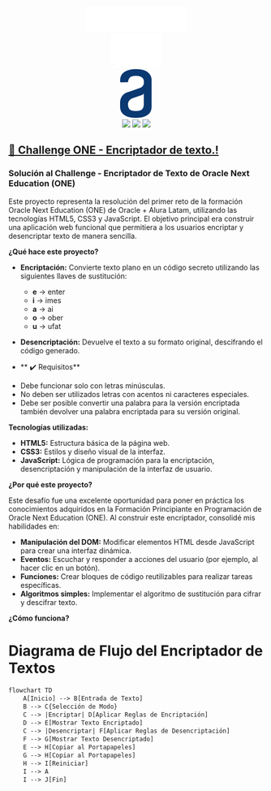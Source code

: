 <div align="center"><img src="IMG/logo-aluralatam-oracle.svg" width="200"/></div>
<div align="center"><img src="IMG/rh03-one-v-black-lad2.png" width="100"/></div>
<div align="center"><img src="IMG/logoAlura.svg" width="64"/></div>

<div align="center">
    <img src="https://img.shields.io/badge/JavaScript-5A5A5A?logo=javascript&logoColor=yelllow"/>
    <img src="https://img.shields.io/badge/HTML-5A5A5A?logo=html5" />
    <img src="https://img.shields.io/badge/CSS-5A5A5A?logo=css3&logoColor=01A3D8" />
</div>



## **[🔏 Challenge ONE - Encriptador de texto.!](https://zeustroyano.github.io/Challenge-Encriptador-de-texto/)**

### **Solución al Challenge - Encriptador de Texto de Oracle Next Education (ONE)**

Este proyecto representa la resolución del primer reto de la formación Oracle Next Education (ONE) de Oracle + Alura Latam, utilizando las tecnologías HTML5, CSS3 y JavaScript. El objetivo principal era construir una aplicación web funcional que permitiera a los usuarios encriptar y desencriptar texto de manera sencilla.

**¿Qué hace este proyecto?**

* **Encriptación:** Convierte texto plano en un código secreto utilizando las siguientes llaves de sustitución:
  * **e** -> enter
  * **i** -> imes
  * **a** -> ai
  * **o** -> ober
  * **u** -> ufat
* **Desencriptación:** Devuelve el texto a su formato original, descifrando el código generado.
  
* ** ✔️ Requisitos**

- Debe funcionar solo con letras minúsculas.
- No deben ser utilizados letras con acentos ni caracteres especiales.
- Debe ser posible convertir una palabra para la versión encriptada también devolver una palabra encriptada para su versión original.

**Tecnologías utilizadas:**

* **HTML5:** Estructura básica de la página web.
* **CSS3:** Estilos y diseño visual de la interfaz.
* **JavaScript:** Lógica de programación para la encriptación, desencriptación y manipulación de la interfaz de usuario.

**¿Por qué este proyecto?**

Este desafío fue una excelente oportunidad para poner en práctica los conocimientos adquiridos en la Formación Principiante en Programación de Oracle Next Education (ONE). Al construir este encriptador, consolidé mis habilidades en:

* **Manipulación del DOM:** Modificar elementos HTML desde JavaScript para crear una interfaz dinámica.
* **Eventos:** Escuchar y responder a acciones del usuario (por ejemplo, al hacer clic en un botón).
* **Funciones:** Crear bloques de código reutilizables para realizar tareas específicas.
* **Algoritmos simples:** Implementar el algoritmo de sustitución para cifrar y descifrar texto.

**¿Cómo funciona?**
# Diagrama de Flujo del Encriptador de Textos

```mermaid
flowchart TD
    A[Inicio] --> B[Entrada de Texto]
    B --> C{Selección de Modo}
    C --> |Encriptar| D[Aplicar Reglas de Encriptación]
    D --> E[Mostrar Texto Encriptado]
    C --> |Desencriptar| F[Aplicar Reglas de Desencriptación]
    F --> G[Mostrar Texto Desencriptado]
    E --> H[Copiar al Portapapeles]
    G --> H[Copiar al Portapapeles]
    H --> I[Reiniciar]
    I --> A
    I --> J[Fin]
